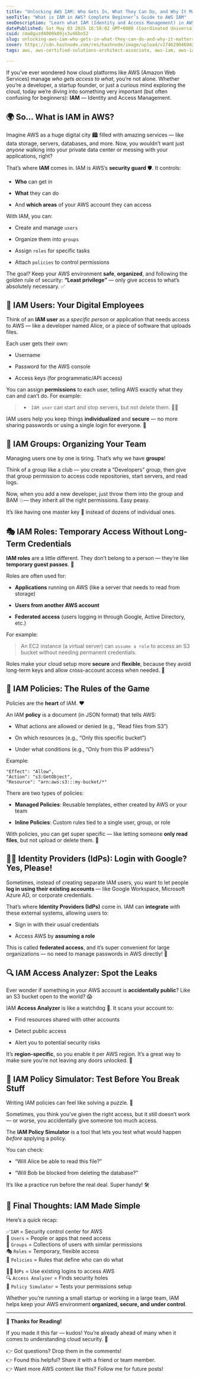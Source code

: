 ```yaml
---
title: "Unlocking AWS IAM: Who Gets In, What They Can Do, and Why It Matters 🔑"
seoTitle: "What is IAM in AWS? Complete Beginner’s Guide to AWS IAM"
seoDescription: "Learn what IAM (Identity and Access Management) in AWS is and how it controls access to your cloud resources. This beginner-friendly guide explains AWS IAM."
datePublished: Sat May 03 2025 16:58:02 GMT+0000 (Coordinated Universal Time)
cuid: cma8guzd4000k09jx3vd6bn52
slug: unlocking-aws-iam-who-gets-in-what-they-can-do-and-why-it-matters
cover: https://cdn.hashnode.com/res/hashnode/image/upload/v1746290469425/879e3120-46b1-4c3f-8025-21a83173e232.png
tags: aws, aws-certified-solutions-architect-associate, aws-iam, aws-iam-policies, aws-policy-simulator, aws-iam-identity-center, aws-iam-role, aws-iam-user, aws-iam-group, aws-access-anayzer

---
```


If you’ve ever wondered how cloud platforms like AWS (Amazon Web Services) manage *who gets access to what*, you’re not alone. Whether you’re a developer, a startup founder, or just a curious mind exploring the cloud, today we’re diving into something very important (but often confusing for beginners): **IAM** — Identity and Access Management.

## **🌍 So… What is IAM in AWS?**

Imagine AWS as a huge digital city 🏙️ filled with amazing services — like data storage, servers, databases, and more. Now, you wouldn’t want just *anyone* walking into your private data center or messing with your applications, right?

That’s where **IAM** comes in. IAM is AWS’s **security guard** 🛡️. It controls:

* **Who** can get in
    
* **What** they can do
    
* And **which areas** of your AWS account they can access
    

With IAM, you can:

* Create and manage `users`
    
* Organize them into `groups`
    
* Assign `roles` for specific tasks
    
* Attach `policies` to control permissions
    

The goal? Keep your AWS environment **safe**, **organized**, and following the golden rule of security: **“Least privilege”** — only give access to what’s absolutely necessary. ✅

## **👤 IAM Users: Your Digital Employees**

Think of an **IAM user** as a *specific person* or application that needs access to AWS — like a developer named Alice, or a piece of software that uploads files.

Each user gets their own:

* Username
    
* Password for the AWS console
    
* Access keys (for programmatic/API access)
    

You can assign **permissions** to each user, telling AWS exactly what they can and can’t do. For example:

> *  `IAM user` can start and stop servers, but not delete them. 🔧❌
>     

IAM users help you keep things **individualized** and **secure** — no more sharing passwords or using a single login for everyone. 👏

## **👥 IAM Groups: Organizing Your Team**

Managing users one by one is tiring. That’s why we have **groups**!

Think of a group like a club — you create a “Developers” group, then give that group permission to access code repositories, start servers, and read logs.

Now, when you add a new developer, just throw them into the group and BAM 💥— they inherit all the right permissions. Easy peasy.

It’s like having one master key 🔑 instead of dozens of individual ones.

## **🎭 IAM Roles: Temporary Access Without Long-Term Credentials**

**IAM roles** are a little different. They don’t belong to a person — they’re like **temporary guest passes**. 🪪

Roles are often used for:

* **Applications** running on AWS (like a server that needs to read from storage)
    
* **Users from another AWS account**
    
* **Federated access** (users logging in through Google, Active Directory, etc.)
    

For example:

> An EC2 instance (a virtual server) can `assume a role` to access an S3 bucket without needing permanent credentials.

Roles make your cloud setup more **secure** and **flexible**, because they avoid long-term keys and allow cross-account access when needed. 🙌

## **📜 IAM Policies: The Rules of the Game**

Policies are the **heart** of IAM. ❤️

An IAM **policy** is a document (in JSON format) that tells AWS:

* What actions are allowed or denied (e.g., “Read files from S3”)
    
* On which resources (e.g., “Only this specific bucket”)
    
* Under what conditions (e.g., “Only from this IP address”)
    

Example:

```plaintext
"Effect": "Allow",
"Action": "s3:GetObject",
"Resource": "arn:aws:s3:::my-bucket/*"
```

There are two types of policies:

* **Managed Policies**: Reusable templates, either created by AWS or your team
    
* **Inline Policies**: Custom rules tied to a single user, group, or role
    

With policies, you can get super specific — like letting someone **only read files**, but not upload or delete them. 🧐

## **🧑‍💼 Identity Providers (IdPs): Login with Google? Yes, Please!**

Sometimes, instead of creating separate IAM users, you want to let people **log in using their existing accounts** — like Google Workspace, Microsoft Azure AD, or corporate credentials.

That’s where **Identity Providers (IdPs)** come in. IAM can **integrate** with these external systems, allowing users to:

* Sign in with their usual credentials
    
* Access AWS by **assuming a role**
    

This is called **federated access**, and it’s super convenient for large organizations — no need to manage passwords in AWS directly! 🙌

## **🔍 IAM Access Analyzer: Spot the Leaks**

Ever wonder if something in your AWS account is **accidentally public**? Like an S3 bucket open to the world? 😱

IAM **Access Analyzer** is like a watchdog 🐶. It scans your account to:

* Find resources shared with other accounts
    
* Detect public access
    
* Alert you to potential security risks
    

It’s **region-specific**, so you enable it per AWS region. It’s a great way to make sure you’re not leaving any doors unlocked. 🔐

## **🧪 IAM Policy Simulator: Test Before You Break Stuff**

Writing IAM policies can feel like solving a puzzle. 🧩

Sometimes, you think you’ve given the right access, but it still doesn’t work — or worse, you accidentally give someone too much access.

The **IAM Policy Simulator** is a tool that lets you test what would happen *before* applying a policy.

You can check:

* “Will Alice be able to read this file?”
    
* “Will Bob be blocked from deleting the database?”
    

It’s like a practice run before the real deal. Super handy! 🛠️

## **🎉 Final Thoughts: IAM Made Simple**

Here’s a quick recap:

✅`IAM` = Security control center for AWS  
👤 `Users` = People or apps that need access  
👥 `Groups` = Collections of users with similar permissions  
🎭 `Roles` = Temporary, flexible access  
📜 `Policies` = Rules that define who can do what

🧑‍💼 **I**`dPs` = Use existing logins to access AWS  
🔍 `Access Analyzer` = Finds security holes  
🧪 `Policy Simulator` = Tests your permissions setup

Whether you’re running a small startup or working in a large team, IAM helps keep your AWS environment **organized, secure, and under control**.

---

**🙌 Thanks for Reading!**

If you made it this far — kudos! You’re already ahead of many when it comes to understanding cloud security. 🎉

👉 Got questions? Drop them in the comments!  
👉 Found this helpful? Share it with a friend or team member.  
👉 Want more AWS content like this? Follow me for future posts!